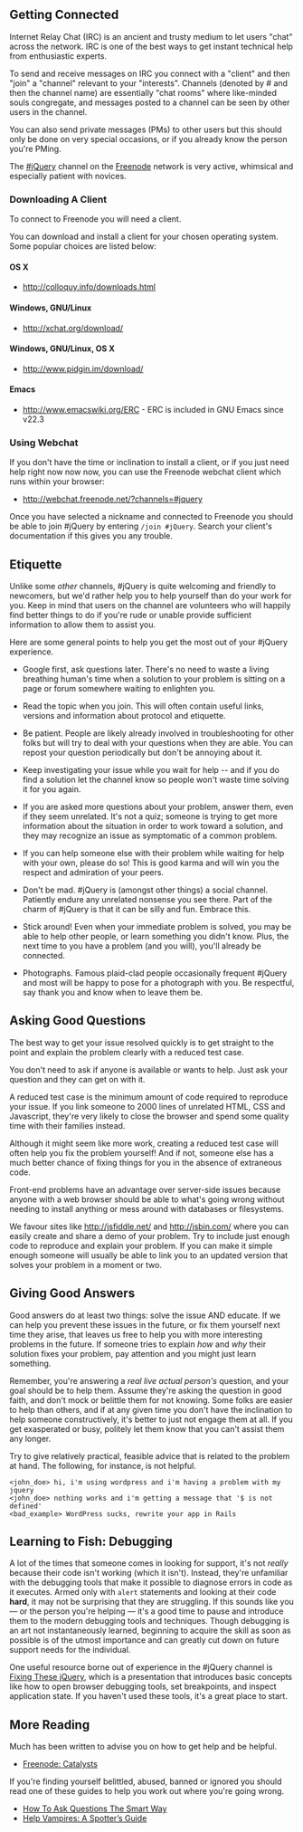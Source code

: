 <script>{
  "title": "IRC Help"
}</script>

## Getting Connected

Internet Relay Chat (IRC) is an ancient and trusty medium to let users
"chat" across the network. IRC is one of the best ways to get instant
technical help from enthusiastic experts.

To send and receive messages on IRC you connect with a "client" and
then "join" a "channel" relevant to your "interests". Channels
(denoted by # and then the channel name) are essentially "chat rooms"
where like-minded souls congregate, and messages posted to a channel
can be seen by other users in the channel.

You can also send private messages (PMs) to other users but this
should only be done on very special occasions, or if you already know
the person you're PMing.

The [#jQuery](irc://irc.freenode.net/#jquery) channel on the
[Freenode](http://freenode.net) network is very active, whimsical and
especially patient with novices.

### Downloading A Client

To connect to Freenode you will need a client.

You can download and install a client for your chosen operating
system. Some popular choices are listed below:

#### OS X
* http://colloquy.info/downloads.html

#### Windows, GNU/Linux
* http://xchat.org/download/

#### Windows, GNU/Linux, OS X
* http://www.pidgin.im/download/

#### Emacs
* http://www.emacswiki.org/ERC - ERC is included in GNU Emacs since
  v22.3

### Using Webchat

If you don't have the time or inclination to install a client, or if
you just need help right now now now, you can use the Freenode webchat
client which runs within your browser:

* http://webchat.freenode.net/?channels=#jquery

Once you have selected a nickname and connected to Freenode you should
be able to join #jQuery by entering `/join #jQuery`. Search your
client's documentation if this gives you any trouble.

## Etiquette

Unlike some *other* channels, #jQuery is quite welcoming and friendly
to newcomers, but we'd rather help you to help yourself than do your
work for you. Keep in mind that users on the channel are volunteers
who will happily find better things to do if you're rude or unable
provide sufficient information to allow them to assist you.

Here are some general points to help you get the most out of your #jQuery
experience.

* Google first, ask questions later. There's no need to waste a living
  breathing human's time when a solution to your problem is sitting on
  a page or forum somewhere waiting to enlighten you.

* Read the topic when you join. This will often contain useful links,
  versions and information about protocol and etiquette.

* Be patient. People are likely already involved in troubleshooting
  for other folks but will try to deal with your questions when they
  are able. You can repost your question periodically but don't be
  annoying about it.

* Keep investigating your issue while you wait for help -- and if you
  do find a solution let the channel know so people won't waste time
  solving it for you again.

* If you are asked more questions about your problem, answer them,
  even if they seem unrelated. It's not a quiz; someone is trying to
  get more information about the situation in order to work toward a
  solution, and they may recognize an issue as symptomatic of a common
  problem.

* If you can help someone else with their problem while waiting for
  help with your own, please do so! This is good karma and will win
  you the respect and admiration of your peers.

* Don't be mad. #jQuery is (amongst other things) a social channel.
  Patiently endure any unrelated nonsense you see there. Part of the
  charm of #jQuery is that it can be silly and fun. Embrace this.

* Stick around! Even when your immediate problem is solved, you may be
  able to help other people, or learn something you didn't know. Plus,
  the next time to you have a problem (and you will), you'll already
  be connected.

* Photographs. Famous plaid-clad people occasionally frequent #jQuery
  and most will be happy to pose for a photograph with you. Be
  respectful, say thank you and know when to leave them be.

## Asking Good Questions

The best way to get your issue resolved quickly is to get straight to
the point and explain the problem clearly with a reduced test case.

You don't need to ask if anyone is available or wants to help. Just
ask your question and they can get on with it.

A reduced test case is the minimum amount of code required to
reproduce your issue. If you link someone to 2000 lines of unrelated
HTML, CSS and Javascript, they're very likely to close the browser and
spend some quality time with their families instead.

Although it might seem like more work, creating a reduced test case
will often help you fix the problem yourself! And if not, someone
else has a much better chance of fixing things for you in the absence
of extraneous code.

Front-end problems have an advantage over server-side issues because
anyone with a web browser should be able to what's going wrong without
needing to install anything or mess around with databases or
filesystems.

We favour sites like http://jsfiddle.net/ and http://jsbin.com/ where
you can easily create and share a demo of your problem. Try to include
just enough code to reproduce and explain your problem. If you can
make it simple enough someone will usually be able to link you to an
updated version that solves your problem in a moment or two.

## Giving Good Answers

Good answers do at least two things: solve the issue AND educate. If
we can help you prevent these issues in the future, or fix them
yourself next time they arise, that leaves us free to help you with
more interesting problems in the future. If someone tries to explain
*how* and *why* their solution fixes your problem, pay attention and
you might just learn something.

Remember, you're answering a *real live actual person's* question, and
your goal should be to help them. Assume they're asking the question
in good faith, and don't mock or belittle them for not knowing. Some
folks are easier to help than others, and if at any given time you
don't have the inclination to help someone constructively, it's better
to just not engage them at all. If you get exasperated or busy,
politely let them know that you can't assist them any longer.

Try to give relatively practical, feasible advice that is related to
the problem at hand. The following, for instance, is not helpful.

```
<john_doe> hi, i'm using wordpress and i'm having a problem with my jquery
<john_doe> nothing works and i'm getting a message that '$ is not defined'
<bad_example> WordPress sucks, rewrite your app in Rails
```

## Learning to Fish: Debugging

A lot of the times that someone comes in looking for support, it's not
*really* because their code isn't working (which it isn't). Instead,
they're unfamiliar with the debugging tools that make it possible to
diagnose errors in code as it executes. Armed only with `alert`
statements and looking at their code **hard**, it may not be
surprising that they are struggling. If this sounds like you &mdash;
or the person you're helping &mdash; it's a good time to pause and
introduce them to the modern debugging tools and techniques. Though
debugging is an art not instantaneously learned, beginning to acquire
the skill as soon as possible is of the utmost importance and can
greatly cut down on future support needs for the individual.

One useful resource borne out of experience in the #jQuery channel is
[Fixing These jQuery](http://fixingthesejquery.com/), which is a
presentation that introduces basic concepts like how to open browser
debugging tools, set breakpoints, and inspect application state. If
you haven't used these tools, it's a great place to start.


## More Reading

Much has been written to advise you on how to get help and be helpful. 

* [Freenode: Catalysts](http://freenode.net/catalysts.shtml)

If you're finding yourself belittled, abused, banned or ignored you
should read one of these guides to help you work out where you're
going wrong.

* [How To Ask Questions The Smart Way](http://www.catb.org/esr/faqs/smart-questions.html)
* [Help Vampires: A Spotter’s Guide](http://slash7.com/2006/12/22/vampires/)

